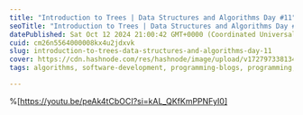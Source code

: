 ```yaml
---
title: "Introduction to Trees | Data Structures and Algorithms Day #11"
seoTitle: "Introduction to Trees | Data Structures and Algorithms Day #11"
datePublished: Sat Oct 12 2024 21:00:42 GMT+0000 (Coordinated Universal Time)
cuid: cm26n5564000008kx4u2jdxvk
slug: introduction-to-trees-data-structures-and-algorithms-day-11
cover: https://cdn.hashnode.com/res/hashnode/image/upload/v1727973381346/365dda7d-dd8d-423e-8c27-b341ffebc732.png
tags: algorithms, software-development, programming-blogs, programming, data-structures, software-engineering, tree, trees

---
```


%[https://youtu.be/peAk4tCbOCI?si=kAL_QKfKmPPNFyI0]